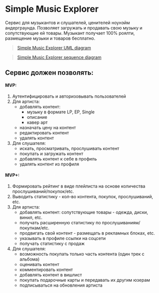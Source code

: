 # Simple Music Explorer
Сервис для музыкантов и слушателей, ценителей ноунэйм андерграунда. 
Позволяет загружать и продавать свою музыку и сопутствующие ей товары. 
Музыкант получает 100% роялти, размещение музыки и товаров бесплатно.

>[Simple Music Explorer UML diagram](https://app.diagrams.net?lightbox=1&highlight=0000ff&edit=_blank&layers=1&nav=1&title=Untitled%20Diagram.drawio#R7V1tb6M6Fv41kXZXagSYt3xs2s7clWY03eld7d79ErmBJmgIzoIzbe6vvzbgBGwDTspLpmFUZWJjTPB5fM7j42N7Au42b59juF1%2FRZ4fTgzNe5uA%2B4lh6BpwyX80Z5%2FlWEDPMlZx4OWFjhlPwZ8%2BuzPP3QWen5QKYoRCHGzLmUsURf4Sl%2FJgHKPXcrEXFJafuoUrX8h4WsJQzP1P4OF1luta2jH%2FNz9YrdmTdS2%2F8gyXP1Yx2kX58yYGeEn%2FZZc3kNWVl0%2FW0EOvhSzwMAF3MUI4%2B7Z5u%2FND2ras2bL7PlVcPfzu2I%2Bwyg325vH7v%2FD6wf5tvdl4s4fPnxbfbnTNzur5CcOdz14k%2Fbl4z5rIj7xb2tIk5QVwgyLv93UQTcCcXPgUkIeAez1L5eI1TJJc483xCo73%2FyUJbWqx5B80yRL3b6XUnqXeApzfpul5Or1vOnPsPH28lSaKdz76cbDxsR%2FneWKD5W2YoF28zN%2FVWt3efftfYNs3a%2Fxg7r%2B%2BLPbRjZPjEsYrH9e1Zl6h75Uwl8vjs4%2FIz4n3pMDrEWm6neMj9kOIg59lWMIc3avDvYfqHlFA3sPQ8p5omnk9eT%2B0iRBKVWRvmd9VxAlXkeWWK7JmWrmirBmEisiXwjses1IYngRJR4CkLmAS%2B2%2B4DLIEx%2BiHf4dCRAUeoYiUnL8QeHJZMAxWBLz3SwIDio35Tz%2FGAVEIt%2FmFTeB59DHz13WA%2FactTLHxStQfyUs7vO81QYrW6b%2FVYuAgN7sst9ksSxcwwlTIuqCIDK0aISWRnN7%2Brtj%2B0%2Bn0H1ckA6bjh5PBTFTLpIVdfULeef6Qfjrpp5l%2BaumnlZYRFfjHFZQtdharV0HpEkHV2E%2B09esMp25UGM5D4o9ioslsFk1mrbk83zSaiqbRtYYzjcAuWzTDBOeZRt7GGm7PppHhuE4tmAVVkKkFO%2F10L1o5xAgTESN6F7DaURYGR2SAJWr1fpXF4R2ugtkYGtf%2BYGirynTzdbQ%2F4LSVaQze%2Fgqs5tdUX210F95K6UOrKyBam4%2FcXUBz%2B%2FfbXcBVm4sLaH9TVFc13P69vrGSZ%2BzoKGsg%2BWW%2FmPV%2Bmi9tCyvX3I083xrQBWbx9NzmoKHK822Dq0jrmecDS%2Bz5H9sFY%2FHa1xy890s84yNZYeK6PLJyVV5jmzeWw3cXkdt%2FcJXlAH1quCUxAAMMLAbzqji7RASmNrgIRNouSOAdLuHjnKiye7dy%2FnU6mzXRTJpSnkltpoe5cIagh44hgsU40xPscAwRAHOquc7s8M8p19seYZR64XVwEuTOHKnIRhyquNO08hTGVCNN3yb0GmcqJCOYusn%2BQSYqZhyq%2BHGH8hw%2Bx6YBPxLqGo%2FiyPkDWyHec2T36GiVN784fPwgQ5fCNNENsFtyPPGRMxIu3dVYRi4%2BceT5wan0YfiYi8Dp0fcnFQGzn%2F0b1AYX3rnuwvPtJhNFc%2FSbMVrOd1tOQ2RyV2Q5HckUfb%2F9XkJcrkz1Di6CayAvbQnPahZer25Y9rCC8L7FHmk4XiLJa7AJYdbqKMJP%2BRVdpckxom27XAeh9wXu0Y6%2BVILh8gdLzdcoDv4k1cKjuGGMmRm2SyWe6J1MQn5Cyjwykehc1lf4Vir4BSY4z1iiMITbJHg%2BvMaGGIogmiOM0aY9idscWdUdV5D4wagWRX7wDNYY1e%2F%2BEsNoRV7hGPJmW6XnGZLQWEeGMLv8NBgSWUYQ%2B3PaJZJ3ms7aqccSZ5undy1QCkJwS1PUcJNfB%2FRMJGkJ7G%2BS7HIYJJQOpKj9J8kWyu4SVtO%2F6Tf%2BskfeMbt8T78VLxe%2ByvXTqUop9F9wZf9IiCoKotWXtMy9ecz5nkuJZiFy70uYctg1UWSpJzJVUzADMv21W8p1UjFac%2FJHhH1H%2BaZFfvgdSevHNPmjxWN8hyLyLjBIYe6TXvLq054i6QD1WqS5W%2BzLcGvqBbZZ3Qnep%2FgUBgxhkEovkzJbbKSfJeKD1cll%2BjsV%2Bf2NLsgdiHIHEhmH8NkPH1ES5PYpzspysh9MvDNR6UjF63YlXZl%2FlfZ2MhRYYNKW4WIbB0v%2Fb3%2FPuj7pUrCoZW5I3mJB2myxIEXG3t82PBRtoGl0hA9X5KyPMfJ2S5yZkJH8tLP8g%2BM%2BrjjVJ%2Bc%2BoBXuAyRqaHYZ3MeVLePMuc82QyLlONUMKC%2B0wPttTl9IFx41Vb2mOnT71nmK1RVPccUwmZGntCZed2Ce4opLNws8hXRtRlDSzj3Sk55QMTQ90cWR8S2RSoJHZtKWI5uLh3Qka53apCYGF3%2Fi2OLzZI8bgJqwaSFBJ8Hwecd5XW5plsBNEhStyuWeSM7oT1FWWbo6nk%2FkKWZXPEUlomnkKeeK1xmYp0jig448JdMLjKnUagZaPNUOXGlOP4z8pls0KfIb5iNtfcpQRFMOl5HddMJuZCuJ5eyG3yDhPHYDJBFZ%2FU86SaEnmaxmfpdUj1V7XBRYDS32guINxLJRG1OBUexXX66ZjqKXOXfPyKjE3lKrcVonVLrWAqOS%2FmSFjd6ukFC1I11ddbjXAqGqC1qX8qmRIA3c93XQowOobu1DAR4ZAEZ%2B1MW8lMPi7xuVPR9ceh49siTDuf6dP7XBwzJ%2BRPVSNT2K4KaG1sDMfZleZ65MvsiRfomDx1HD1Wm4mXIHOJHdOF2RG4mHe2Q3bUlXl8T89cpuKl3IqbuoWRUcvEpydTCyn27R06N7SOrREsnx7TNtgiXOIjjVWBAYWdBpocmOspeonfAc2RyYrvfOg%2BSTxtU06BhPfDoN8jcwCKtm9INkQSCerqmiBZ4RCkcOpOwGd5ThfykhyAo7EV8hBWpHuEMHIEvGUSNr6VTgiqQFdEZaRH%2FtKWxl9NmcyFZMydZNXbKVy3DayKFX5U0OiZgW1YxkVEG1KshWhuilBAs7Mto6UoqWxDt0sLAjI4zMXfKyC8O0q48Rw0NAY%2BiIYUvs%2BYUVsSMF6SSsRn09U936%2FQ%2Bxnsmq0k1sLXf9aqbauR9a4P87GOEA7%2BVVjOqsTp0ddMOvQ2Rscfg8EpnWxDs0kbHFyb%2BRn3Qr8R69I9JZKFaxZE4nX3itylLGaZ3TgltMSSxumxvO%2FELBLaBqV4jjousO41vSDSfk202MCq9%2BDvugPS5yckf%2BkxXOorlCBtOSeHuc3pH%2F4qplBI0BLiPR6RYYQ0fuSo41EaRc2Ij2OUSUWsw9mKzTfQfzHWjz%2FWi1SV9HCzSdUVtJTBqPolI9jJ153S7iMHb%2BDHXlcwbY%2BcKMDVkczel4O1qgMAPQGvykhx2rn4SmTdS3UT4ffq4i%2FAbdDZnfkJ5fhqd84PGsoaKu4acQ09K29rvs3bjZmKPxGIshz9vm4GfyM%2Bbnwk%2BoqGP4nXiST86iipgirc8cDYS%2BrNEKRTB8OOZeHupqtxdrPt9npgi7liEGeGfDuRATKjobYiQZI4SLxWO4XX9Fnk9L%2FAU%3D)

>[Simple Music Explorer sequence diagram](https://app.diagrams.net?lightbox=1&highlight=0000ff&edit=_blank&layers=1&nav=1#R7Vxtc6I6FP41fmwngIB%2BrG13b%2Bfu3rt3nd378qUTMCLTSNwQq%2B6v3yABIQG0XlCsdDpTOcEQ8zznSc45sT3jfr7%2BSOFi9plMEO7pYLLuGQ89Xdf4L%2F8TWTaxxRroscGj%2FkTctDOM%2FZ9IGIGwLv0JCnM3MkIw8xd5o0uCALksZ4OUklX%2BtinB%2BacuoIcUw9iFWLX%2B7U%2FYTFg1AHYNvyHfm4lHD0zR4ED3xaNkGYjn9XRjuv2Jm%2Bcw6UvcH87ghKwyJuOxZ9xTQlj8ar6%2BRzia22Ta4vd9KGlNx01RwA55g%2B1AB2pu33F1e9p3wI3A6RXipZiLO%2Bws52K0bJPMEB%2F4Inq5nONP%2FhRhP%2BBXowWi%2FhwxRHkLFuYvO9toNfMZGi%2BgG711xbnDbTM2x%2FxK4y85nAzyt9D0GmO4CH1n%2B1TALRS5Sxr6r%2BgrCmPWRFayZNGT7lM2bG%2BNUEAT0VU60WDb79x3xWsMHYRHKWz3BJPo8QHZfqCQUfKSciDqaMrH%2BAHOfRxR%2BzuiExhAYRY81jiKI4h9L%2BAXLgdi%2B9FVZARYr4gytM6YBFIfEeHTRjf8FtGqJywTXjUUl6sMRROGzjLs1AfCCIVbeGnXO2rwF4IdBzIl8dUMVRSWZLBdED9g2%2Bebo575IJGFUDYjHgkgztJlByFoJ4Sl7nMwpn0zB2mKXw5TFdJ%2BE4gaCqBjEnid67fA9Y1hq1xfZUrn%2BsZbMZVd3zqd65sj8ENff3uyFs7rWPPCmf1k32gdqLWDmm70zqHnA3UvR5kfsk7RW6DomtYmRR92vl%2FqPk3v5VLhrxVRXV2jXYogQ88h39Q9a1X4Rh%2FZ59HwnZg1hzBG5rwBBZO7KLyObJi4L3sBOxAeDgLd%2FMOvbsAtAHZi%2BVeQYnvxsM5dbbJXGaJtjaX%2BySD1UBngybYGTXLZgVK8%2BWBNbdCP30QRhoxrWe5xRYiK7r5EPpSRA0taOMxoJnY%2FUochWVIXiT6y8b3UbV8KGdMQMukonpCKjpIbyXQaIqZQMp2VI3eS6qZDsBQWph2OJGnKLyBTqx76csKMxSARdsjqcWcYbQ28IRlvFT1jWKs1uprC4EAK%2F0%2B66obEKwAOIugRnCncq%2FYrxe2PdoobuNWy9MtrXe3yVrXHf4vC6cCoS%2BGKFE0QyNDyeqcfqXc6kLs9p94VYmAq3P2TThB9YqhLs7ZhZ27rZ9yZFzLG6nbnlZ50CdnWwg9gF0tBJwMtkIGB1TYZ6IL0ai%2B6hCRd8a5MLaV9CzsZaIUMmIO2yUBBzNzpQM6NLiJjV%2FwR1Kyds9zUl627xERIpRPsjXjF3rnphIgNzpsQ0QoyIjPkvnCVros77y4ZMjyQGg0kQywjrzw1pT8Gw%2FanPzQ1%2F3F1y9fbcxJqeeDMW1Y1JxEtVLVlXi9loWp6XbHkRLvJhbN%2FnDoUkEjpq0QgjnD%2Bn4u7v37HpvP5%2B4w84%2F80HFo%2FCs6YfCKeH%2FAggnsbxl3MU5faKNJSwN6DD5r2k33ySYKeQuLo17lo7IGx3MfamAItHu2VRrPNI2sXOe0JkVVD2QfIoAND1Il8C0RePlLcApFXY9hOCqqcq5V5rcLhqtFCl%2BBuiQ7IB1FboANqWbTTgSrHuhwdUEuYOIr%2FquC9%2BKyBlCLIJ7er%2BJ9NYFYFRQf4es3H%2FUzTzHdRX3a7eOOrrh8BicaXptmP5w5ZIN40msBwluo6bxa4D8phbH7aNekIgmlL0743nZvgNxzemtVdNY2gqul85M%2BMC%2BiVeX%2FztDEAuDWAOdBNva%2Fb6Qn1BHlZ3A8%2BW9kH1R2VsJHDBDeZ28R6XTr8sufsGBn3WC8%2F1S9L1cLNFquLIZUs01TzW9Wlb8jqonTVtLqo%2B4r3jp68Nlhv%2FmZH6dqgdNUwesnxq9x%2B38JMaHAOQevHkiQNN3Gwdsdv0LTFetfIX3nR36%2FI80O%2Bw86WF%2BJ%2B%2BTjjruMbFZ50gejpA1H53HULAlG9S04fHIlm%2Fn%2FNJdQdEiQ7aGuH9tyFh4KvvnaVhxYJvXyyvg1C35UeDleDC6s96OqBs6740BIpkE%2FXt0EKrvTbdkdJgXlhUqBmIamIEaswfn9JyL0liMQL9tcgTpbxkI%2FYn7oIoaspwmsoQsgnUI8uQtjWuYsQupom7IoQTXmrnS9CWHnkjy1CDKXTCk0VIcqe02gRwlAToe89jc1pkpvno4sQQ3DuIoShJgvfO3ry2nB0EUJdG%2BorQvDL3T%2FUjm%2Ff%2Fddy4%2FEX)


## Сервис должен позволять:
#### MVP:
1. Аутентифицировать и авторизовывать пользователей
2. Для артиста:
    * добавлять контент:
        - музыку в формате LP, EP, Single
        - описание
        - кавер арт
    * назначать цену на контент
    * редактировать контент
    * удалять контент
3. Для слушателя:
    * искать, просматривать, прослушивать контент
    * покупать и загружать контент
    * добавлять контент к себе в профиль
    * удалять контент из профиля
    
#### MVP+:
1. Формировать рейтинг в виде плейлиста на основе количества прослушиваний/покупок/etc. 
2. Выводить статистику - кол-во контента, покупок, прослушиваний, etc.
3. Для артиста:
    * добавлять контент: сопутствующие товары - одежда, диски, винил, etc.
    * получать расширенную статистику по прослушиваниям/покупкам/etc.
    * продвигать свой контент - размещать в рекламных блоках, etc.
    * указывать в профиле ссылки на соцсети
    * получать статистику с продаж
4. Для слушателя:
    * возможность покупать только часть контента (один трек с альбома)
    * оценивать контент
    * комментировать контент
    * добавлять контент в вишлист
    * покупать подарочные карты и передавать их другим юзерам
    * подписываться на обновления артиста
    